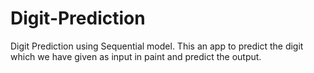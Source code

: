 # Digit-Prediction
Digit Prediction using Sequential model.
This an app to predict the digit which we have given as input in paint and predict the output. 
